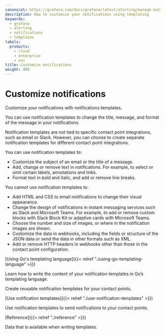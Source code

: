 ```yaml
---
canonical: https://grafana.com/docs/grafana/latest/alerting/manage-notifications/template-notifications/
description: How to customize your notifications using templating
keywords:
  - grafana
  - alerting
  - notifications
  - templates
labels:
  products:
    - cloud
    - enterprise
    - oss
title: Customize notifications
weight: 400
---
```


# Customize notifications

Customize your notifications with notifications templates.

You can use notification templates to change the title, message, and format of the message in your notifications.

Notification templates are not tied to specific contact point integrations, such as email or Slack. However, you can choose to create separate notification templates for different contact point integrations.

You can use notification templates to:

- Customize the subject of an email or the title of a message.
- Add, change or remove text in notifications. For example, to select or omit certain labels, annotations and links.
- Format text in bold and italic, and add or remove line breaks.

You cannot use notification templates to:

- Add HTML and CSS to email notifications to change their visual appearance.
- Change the design of notifications in instant messaging services such as Slack and Microsoft Teams. For example, to add or remove custom blocks with Slack Block Kit or adaptive cards with Microsoft Teams.
- Choose the number and size of images, or where in the notification images are shown.
- Customize the data in webhooks, including the fields or structure of the JSON data or send the data in other formats such as XML.
- Add or remove HTTP headers in webhooks other than those in the contact point configuration.

[Using Go's templating language]({{< relref "./using-go-templating-language" >}})

Learn how to write the content of your notification templates in Go’s templating language.

Create reusable notification templates for your contact points.

[Use notification templates]({{< relref "./use-notification-templates" >}})

Use notification templates to send notifications to your contact points.

[Reference]({{< relref "./reference" >}})

Data that is available when writing templates.
